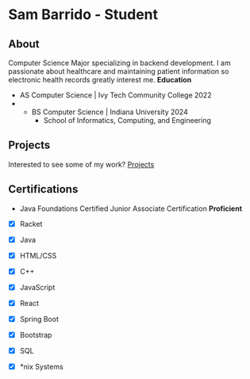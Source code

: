 # Sam Barrido - Student
## About
   Computer Science Major specializing in backend development. I am passionate about healthcare and maintaining patient information so electronic health records greatly interest me. 
**Education**
- AS Computer Science &#124; Ivy Tech Community College 2022
- - BS Computer Science &#124; Indiana University 2024
    - School of Informatics, Computing, and Engineering
## Projects
Interested to see some of my work? [Projects](projects.md)

## Certifications
- Java Foundations Certified Junior Associate Certification
**Proficient**
-  [x] Racket
-  [x] Java
-  [x] HTML/CSS
-  [x] C++
-  [x] JavaScript
-  [x] React
-  [x] Spring Boot
-  [x] Bootstrap
-  [x] SQL
-  [x] *nix Systems

